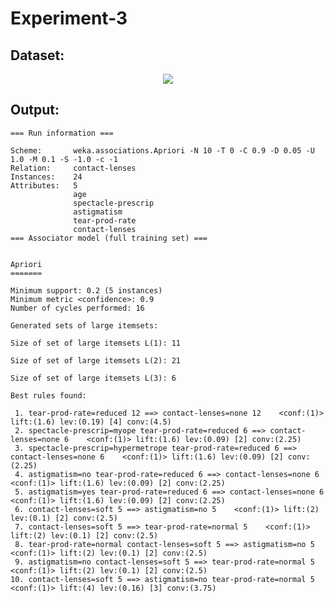 # Experiment-3


## Dataset:

<div align="center">
  <a href="https://github.com/REC-CSE-LAB/Data_Warehouse_And_Data_Mining_Lab/blob/main/Experiment_3/dataset.png">
    <img src="https://github.com/REC-CSE-LAB/Data_Warehouse_And_Data_Mining_Lab/blob/main/Experiment_3/dataset.png?raw=true" />
  </a>
</div>

## Output:

```
=== Run information ===

Scheme:       weka.associations.Apriori -N 10 -T 0 -C 0.9 -D 0.05 -U 1.0 -M 0.1 -S -1.0 -c -1
Relation:     contact-lenses
Instances:    24
Attributes:   5
              age
              spectacle-prescrip
              astigmatism
              tear-prod-rate
              contact-lenses
=== Associator model (full training set) ===


Apriori
=======

Minimum support: 0.2 (5 instances)
Minimum metric <confidence>: 0.9
Number of cycles performed: 16

Generated sets of large itemsets:

Size of set of large itemsets L(1): 11

Size of set of large itemsets L(2): 21

Size of set of large itemsets L(3): 6

Best rules found:

 1. tear-prod-rate=reduced 12 ==> contact-lenses=none 12    <conf:(1)> lift:(1.6) lev:(0.19) [4] conv:(4.5)
 2. spectacle-prescrip=myope tear-prod-rate=reduced 6 ==> contact-lenses=none 6    <conf:(1)> lift:(1.6) lev:(0.09) [2] conv:(2.25)
 3. spectacle-prescrip=hypermetrope tear-prod-rate=reduced 6 ==> contact-lenses=none 6    <conf:(1)> lift:(1.6) lev:(0.09) [2] conv:(2.25)
 4. astigmatism=no tear-prod-rate=reduced 6 ==> contact-lenses=none 6    <conf:(1)> lift:(1.6) lev:(0.09) [2] conv:(2.25)
 5. astigmatism=yes tear-prod-rate=reduced 6 ==> contact-lenses=none 6    <conf:(1)> lift:(1.6) lev:(0.09) [2] conv:(2.25)
 6. contact-lenses=soft 5 ==> astigmatism=no 5    <conf:(1)> lift:(2) lev:(0.1) [2] conv:(2.5)
 7. contact-lenses=soft 5 ==> tear-prod-rate=normal 5    <conf:(1)> lift:(2) lev:(0.1) [2] conv:(2.5)
 8. tear-prod-rate=normal contact-lenses=soft 5 ==> astigmatism=no 5    <conf:(1)> lift:(2) lev:(0.1) [2] conv:(2.5)
 9. astigmatism=no contact-lenses=soft 5 ==> tear-prod-rate=normal 5    <conf:(1)> lift:(2) lev:(0.1) [2] conv:(2.5)
10. contact-lenses=soft 5 ==> astigmatism=no tear-prod-rate=normal 5    <conf:(1)> lift:(4) lev:(0.16) [3] conv:(3.75)


```
